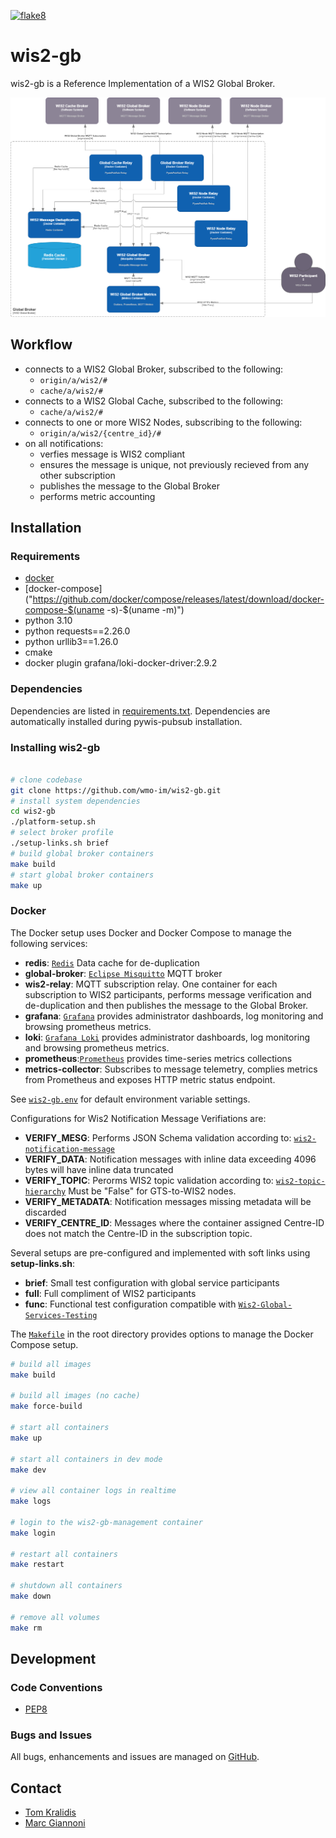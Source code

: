 [![flake8](https://github.com/wmo-im/wis2-gb/workflows/flake8/badge.svg)](https://github.com/wmo-im/wis2-gb/actions)

# wis2-gb

wis2-gb is a Reference Implementation of a WIS2 Global Broker.

<a href="docs/GlobalBroker_C4.png"><img alt="WIS2 Global Broker C4 diagram" src="docs/GlobalBroker_C4.drawio.png" width="1000"/></a>

## Workflow

- connects to a WIS2 Global Broker, subscribed to the following:
  - `origin/a/wis2/#`
  - `cache/a/wis2/#`
- connects to a WIS2 Global Cache, subscribed to the following:
  - `cache/a/wis2/#`
- connects to one or more WIS2 Nodes, subscribing to the following:
  - `origin/a/wis2/{centre_id}/#`
- on all notifications:
  - verfies message is WIS2 compliant
  - ensures the message is unique, not previously recieved from any other subscription
  - publishes the message to the Global Broker
  - performs metric accounting

## Installation

### Requirements
- [docker]("https://docker.com")
- [docker-compose]("https://github.com/docker/compose/releases/latest/download/docker-compose-$(uname -s)-$(uname -m)")
- python 3.10
- python requests==2.26.0
- python urllib3==1.26.0
- cmake
- docker plugin grafana/loki-docker-driver:2.9.2

### Dependencies
Dependencies are listed in [requirements.txt](requirements.txt). Dependencies
are automatically installed during pywis-pubsub installation.

### Installing wis2-gb

```bash

# clone codebase
git clone https://github.com/wmo-im/wis2-gb.git
# install system dependencies
cd wis2-gb
./platform-setup.sh
# select broker profile
./setup-links.sh brief
# build global broker containers
make build
# start global broker containers
make up
```

### Docker

The Docker setup uses Docker and Docker Compose to manage the following services:

- **redis**: [`Redis`](https://redis.io/docs/latest/get-started/) Data cache for de-duplication
- **global-broker**: [`Eclipse Misquitto`](https://mosquitto.org/) MQTT broker
- **wis2-relay**: MQTT subscription relay.  One container for each subscription to WIS2 participants, performs message verification and de-duplication and then publishes the message to the Global Broker.
- **grafana**: [`Grafana`](https://grafana.com/grafana/dashboards/) provides administrator dashboards, log monitoring and browsing prometheus metrics.
- **loki**: [`Grafana Loki`](https://grafana.com/docs/loki/latest/) provides administrator dashboards, log monitoring and browsing prometheus metrics.
- **prometheus**:[`Prometheus`](https://prometheus.io/) provides time-series metrics collections
- **metrics-collector**: Subscribes to message telemetry, complies metrics from Prometheus and exposes HTTP metric status endpoint.

See [`wis2-gb.env`](wis2-gb.env) for default environment variable settings.

Configurations for Wis2 Notification Message Verifiations are:

- **VERIFY_MESG**: Performs JSON Schema validation according to: [`wis2-notification-message`](https://github.com/wmo-im/wis2-notification-message)
- **VERIFY_DATA**: Notification messages with inline data exceeding 4096 bytes will have inline data truncated
- **VERIFY_TOPIC**: Perorms WIS2 topic validation according to: [`wis2-topic-hierarchy`](https://github.com/wmo-im/wis2-topic-hierarchy)  Must be "False" for GTS-to-WIS2 nodes.
- **VERIFY_METADATA**: Notification messages missing metadata will be discarded
- **VERIFY_CENTRE_ID**: Messages where the container assigned Centre-ID does not match the Centre-ID in the subscription topic.  

Several setups are pre-configured and implemented with soft links using **setup-links.sh**:

- **brief**: Small test configuration with global service participants
- **full**: Full compliment of WIS2 participants
- **func**: Functional test configuration compatible with [`Wis2-Global-Services-Testing`](https://github.com/wmo-im/wis2-global-services-testing/blob/main/global-services-testing/sections/testing/global-broker.adoc)


The [`Makefile`](Makefile) in the root directory provides options to manage the Docker Compose setup.

```bash
# build all images
make build

# build all images (no cache)
make force-build

# start all containers
make up

# start all containers in dev mode
make dev

# view all container logs in realtime
make logs

# login to the wis2-gb-management container
make login

# restart all containers
make restart

# shutdown all containers
make down

# remove all volumes
make rm
```

## Development

### Code Conventions

* [PEP8](https://www.python.org/dev/peps/pep-0008)

### Bugs and Issues

All bugs, enhancements and issues are managed on [GitHub](https://github.com/wmo-im/wis2-gb/issues).

## Contact

* [Tom Kralidis](https://github.com/tomkralidis)
* [Marc Giannoni](https://github.com/mgiannoni)
